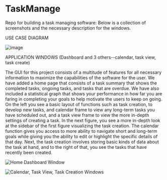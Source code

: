 # TaskManage
Repo for building a task managing software:
Below is a collection of screenshots and the necessary description for the windows.





USE CASE DIAGRAM

![image](https://github.com/Evalier/TaskManage/assets/166051674/380af526-d73e-470a-8806-271fae78551f)


APPLICATION WINDOWS (Dashboard and 3 others--calendar, task view, task create)

The GUI for this project consists of a multitude of features for all necessary information to maximize the capabilities of the software for the user. We have added a home page that consists of a task summary that shows the completed tasks, ongoing tasks, and tasks that are overdue. We have also included a statistical graph that shows your performance in how far you are faring in completing your goals to help motivate the users to keep on going. On the left you see a basic layout of functions such as task creation, to develop new tasks, and calendar frame to view any long-term tasks you have scheduled out, and a task view frame to view the more in-depth settings of creating a task.
In the next figure, you see a more in-depth look at the sidebar of the first figure visualizing the task creation. The calendar function gives you access to more ability to navigate short and long-term goals while giving you the ability to edit or highlight the specific details of that day. Next, the task creation involves storing basic kinds of data about the task at hand, and to the right of that, you see the tasks that have recently been created.


![Home Dashboard Window](https://github.com/Evalier/TaskManage/assets/166051674/8da8d21a-9fca-4c47-af52-362fb8877f46)

![Calendar, Task View, Task Creation Windows](https://github.com/Evalier/TaskManage/assets/166051674/dcaf0f63-dcb3-49e2-968f-4444e83d060d)
